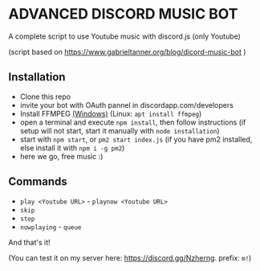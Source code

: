 # ADVANCED DISCORD MUSIC BOT
A complete script to use Youtube music with discord.js (only Youtube)

(script based on https://www.gabrieltanner.org/blog/dicord-music-bot )

## Installation
- Clone this repo
- invite your bot with OAuth pannel in discordapp.com/developers
- Install FFMPEG [(Windows)](https://ffmpeg.zeranoe.com/builds/) (Linux: `apt install ffmpeg`)
- open a terminal and execute `npm install`, then follow instructions
(if setup will not start, start it manually with `node installation`)
- start with `npm start`, or `pm2 start index.js` (if you have pm2 installed, else install it with `npm i -g pm2`)
- here we go, free music :)

## Commands
- `play <Youtube URL>` - `playnow <Youtube URL>`
- `skip`
- `stop`
- `nowplaying` - `queue`

And that's it!

(You can test it on my server here: https://discord.gg/Nzherng. prefix: `m!`)
